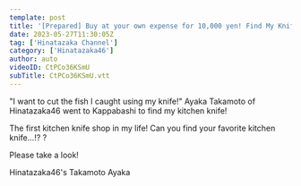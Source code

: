 ```yaml
---
template: post
title: '[Prepared] Buy at your own expense for 10,000 yen! Find My Knife in Kappabashi!'
date: 2023-05-27T11:30:05Z
tag: ['Hinatazaka Channel']
category: ['Hinatazaka46']
author: auto 
videoID: CtPCo36KSmU
subTitle: CtPCo36KSmU.vtt
---
```

"I want to cut the fish I caught using my knife!"
Ayaka Takamoto of Hinatazaka46 went to Kappabashi to find my kitchen knife!

The first kitchen knife shop in my life!
Can you find your favorite kitchen knife...!? ?

Please take a look!

<Appearance>
Hinatazaka46's Takamoto Ayaka
